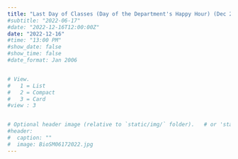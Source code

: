 ```yaml
---
title: "Last Day of Classes (Day of the Department's Happy Hour) (Dec 2022)"
#subtitle: "2022-06-17"
#date: "2022-12-16T12:00:00Z"
date: "2022-12-16"
#time: "13:00 PM"
#show_date: false
#show_time: false
#date_format: Jan 2006


# View.
#   1 = List
#   2 = Compact
#   3 = Card
#view : 3


# Optional header image (relative to `static/img/` folder).   # or 'static/media' folder ?
#header:
#  caption: ""
#  image: BioSM06172022.jpg
---
```

